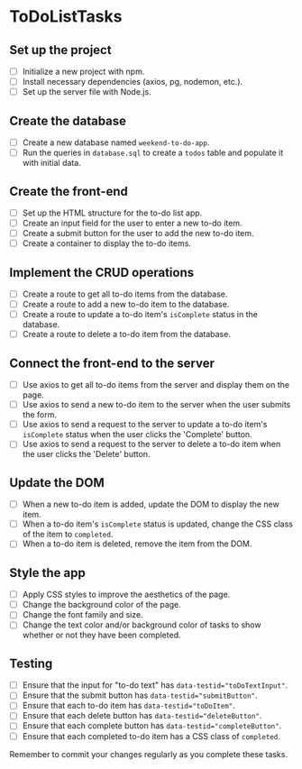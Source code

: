 # ToDoListTasks

## Set up the project
- [ ] Initialize a new project with npm.
- [ ] Install necessary dependencies (axios, pg, nodemon, etc.).
- [ ] Set up the server file with Node.js.

## Create the database
- [ ] Create a new database named `weekend-to-do-app`.
- [ ] Run the queries in `database.sql` to create a `todos` table and populate it with initial data.

## Create the front-end
- [ ] Set up the HTML structure for the to-do list app.
- [ ] Create an input field for the user to enter a new to-do item.
- [ ] Create a submit button for the user to add the new to-do item.
- [ ] Create a container to display the to-do items.

## Implement the CRUD operations
- [ ] Create a route to get all to-do items from the database.
- [ ] Create a route to add a new to-do item to the database.
- [ ] Create a route to update a to-do item's `isComplete` status in the database.
- [ ] Create a route to delete a to-do item from the database.

## Connect the front-end to the server
- [ ] Use axios to get all to-do items from the server and display them on the page.
- [ ] Use axios to send a new to-do item to the server when the user submits the form.
- [ ] Use axios to send a request to the server to update a to-do item's `isComplete` status when the user clicks the 'Complete' button.
- [ ] Use axios to send a request to the server to delete a to-do item when the user clicks the 'Delete' button.

## Update the DOM
- [ ] When a new to-do item is added, update the DOM to display the new item.
- [ ] When a to-do item's `isComplete` status is updated, change the CSS class of the item to `completed`.
- [ ] When a to-do item is deleted, remove the item from the DOM.

## Style the app
- [ ] Apply CSS styles to improve the aesthetics of the page.
- [ ] Change the background color of the page.
- [ ] Change the font family and size.
- [ ] Change the text color and/or background color of tasks to show whether or not they have been completed.

## Testing
- [ ] Ensure that the input for "to-do text" has `data-testid="toDoTextInput"`.
- [ ] Ensure that the submit button has `data-testid="submitButton"`.
- [ ] Ensure that each to-do item has `data-testid="toDoItem"`.
- [ ] Ensure that each delete button has `data-testid="deleteButton"`.
- [ ] Ensure that each complete button has `data-testid="completeButton"`.
- [ ] Ensure that each completed to-do item has a CSS class of `completed`.

Remember to commit your changes regularly as you complete these tasks.